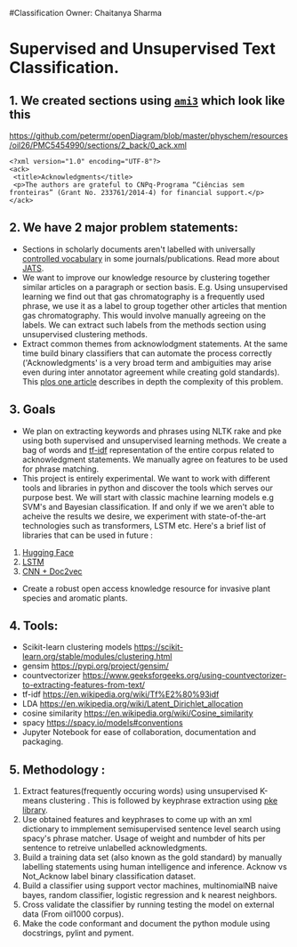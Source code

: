 #Classification
Owner: Chaitanya Sharma

# Supervised and Unsupervised Text Classification.
## 1. We created sections using  [`ami3`](https://github.com/petermr/ami3/wiki/ami-section) which look like this 

https://github.com/petermr/openDiagram/blob/master/physchem/resources/oil26/PMC5454990/sections/2_back/0_ack.xml 
```
<?xml version="1.0" encoding="UTF-8"?>
<ack>
 <title>Acknowledgments</title>
 <p>The authors are grateful to CNPq-Programa “Ciências sem fronteiras” (Grant No. 233761/2014-4) for financial support.</p>
</ack>
```

## 2. We have 2 major problem statements:  
- Sections in scholarly documents aren't labelled with universally [controlled vocabulary](https://en.wikipedia.org/wiki/Controlled_vocabulary) in some journals/publications. Read more about [JATS](https://www.xml.com/articles/2018/10/12/introduction-jats/). 
- We want to improve our knowledge resource by clustering together similar articles on a paragraph or section basis. E.g. Using unsupervised learning we find out that gas chromatography is a frequently used phrase, we use it as a label to group together other articles that mention gas chromatography. This would involve manually agreeing on the labels. We can extract such labels from the methods section using unsupervised clustering methods. 
- Extract common themes from acknowlodgment statements. At the same time build binary classifiers that can automate the process correctly ('Acknowledgments' is a very broad term and ambiguities may arise even during inter annotator agreement while creating gold standards). This [plos one article](https://www.ncbi.nlm.nih.gov/pmc/articles/PMC7021295/) describes in depth the complexity of this problem. 
## 3. Goals 
 - We plan on extracting keywords and phrases using NLTK rake and pke using both supervised and unsupervised learning methods. We create a bag of words and [tf-idf](https://en.wikipedia.org/wiki/Tf%E2%80%93idf ) representation of the entire corpus related to acknowledgment statements. We manually agree on features to be used for phrase matching. 
 - This project is entirely experimental. We want to work with different tools and libraries in python and discover the tools which serves our purpose best. We will start with classic machine learning models e.g SVM's and Bayesian classification. If and only if we we aren't able to acheive the results we desire, we experiment with state-of-the-art technologies such as transformers, LSTM etc. Here's a brief list of libraries that can be used in future :
 1. [Hugging Face](https://github.com/huggingface/transformers) 
 2. [LSTM](https://en.wikipedia.org/wiki/Long_short-term_memory)
 3. [CNN + Doc2vec](https://towardsdatascience.com/multi-class-text-classification-with-doc2vec-logistic-regression-9da9947b43f4#:~:text=Doc2vec%20is%20an%20NLP%20tool,generalizing%20of%20the%20word2vec%20method.&text=Distributed%20Representations%20of%20Sentences%20and,classification%20with%20word%20embeddings%20tutorial) 
 - Create a robust open access knowledge resource for invasive plant species and aromatic plants. 
## 4. Tools: 
 - Scikit-learn clustering models https://scikit-learn.org/stable/modules/clustering.html
 - gensim https://pypi.org/project/gensim/
 - countvectorizer https://www.geeksforgeeks.org/using-countvectorizer-to-extracting-features-from-text/
 - tf-idf https://en.wikipedia.org/wiki/Tf%E2%80%93idf 
 - LDA https://en.wikipedia.org/wiki/Latent_Dirichlet_allocation
 - cosine similarity https://en.wikipedia.org/wiki/Cosine_similarity
 - spacy  https://spacy.io/models#conventions
 - Jupyter Notebook for ease of collaboration, documentation and packaging.  
 ## 5. Methodology : 
 1. Extract features(frequently occuring words) using unsupervised K-means clustering . This is followed by keyphrase extraction using [pke library](https://github.com/boudinfl/pke). 
 2. Use obtained features and keyphrases to come up with an xml dictionary to immplement semisupervised sentence level search using spacy's phrase matcher. Usage of weight and numbder of hits per sentence to retreive unlabelled acknowledgments. 
 3. Build a training data set (also known as the gold standard) by manually labelling statements using human intelligence and inference. Acknow vs Not_Acknow label binary classification dataset. 
 4. Build a classifier using support vector machines, multinomialNB naive bayes, random classifier, logistic regression and k nearest neighbors. 
 5. Cross validate the classifier by running testing the model on external data (From oil1000 corpus). 
 6. Make the code conformant and document the python module using docstrings, pylint and pyment. 
